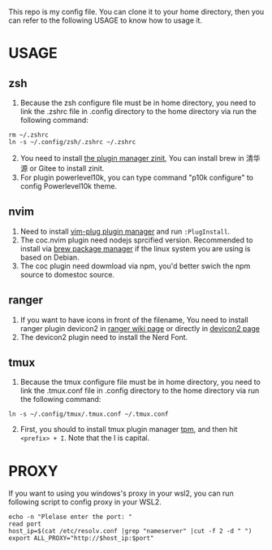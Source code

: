 This repo is my config file. You can clone it to your home directory, then you can refer to the following USAGE to know how to usage it.  

# USAGE

## zsh
1. Because the zsh configure file must be in home directory, you need to link the .zshrc file in .config directory to the home directory via run the following command: 
```
rm ~/.zshrc
ln -s ~/.config/zsh/.zshrc ~/.zshrc 
```
2. You need to install [the plugin manager zinit](https://github.com/zdharma/zinit), 
   You can install brew in 清华源 or Gitee to install zinit. 
3. For plugin powerlevel10k, you can type command "p10k configure" to config Powerlevel10k theme. 

## nvim
1. Need to install [vim-plug plugin manager](https://github.com/junegunn/vim-plug) and run `:PlugInstall`. 
2. The coc.nvim plugin need nodejs sprcified version. Recommended to install via [brew package manager](https://brew.sh/) if the linux system you are using is based on Debian. 
3. The coc plugin need dowmload via npm, you'd better swich the npm source to domestoc source.

## ranger
1. If you want to have icons in front of the filename, You need to install ranger plugin devicon2 in [ranger wiki page](https://github.com/ranger/ranger/wiki) or directly in [devicon2 page](https://github.com/cdump/ranger-devicons2)
2. The devicon2 plugin need to install the Nerd Font. 

## tmux
1. Because the tmux configure file must be in home directory, you need to link the .tmux.conf file in .config directory to the home directory via run the following command: 
```
ln -s ~/.config/tmux/.tmux.conf ~/.tmux.conf
```
2. First, you should to install tmux plugin manager [tpm](https://github.com/tmux-plugins/tpm), and then hit `<prefix> + I`. Note that the I is capital.  

# PROXY

If you want to using you windows's proxy in your wsl2, you can run following script to config proxy in your WSL2. 
```
echo -n "Plelase enter the port: "
read port
host_ip=$(cat /etc/resolv.conf |grep "nameserver" |cut -f 2 -d " ")
export ALL_PROXY="http://$host_ip:$port" 
```
